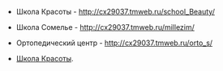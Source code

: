 - Школа Красоты - http://cx29037.tmweb.ru/school_Beauty/
- Школа Сомелье - http://cx29037.tmweb.ru/millezim/
- Ортопедический центр - http://cx29037.tmweb.ru/orto_s/

- [Школа Красоты](http://cx29037.tmweb.ru/school_Beauty/).
